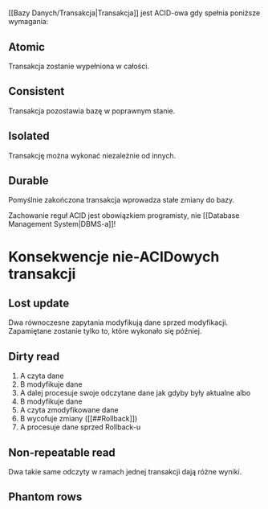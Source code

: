 
# 
[[Bazy Danych/Transakcja|Transakcja]] jest ACID-owa gdy spełnia poniższe wymagania:
## Atomic
Transakcja zostanie wypełniona w całości.
## Consistent
Transakcja pozostawia bazę w poprawnym stanie.
## Isolated
Transakcję można wykonać niezależnie od innych.
## Durable
Pomyślnie zakończona transakcja wprowadza stałe zmiany do bazy.

Zachowanie reguł ACID jest obowiązkiem programisty, nie [[Database Management System|DBMS-a]]!

# Konsekwencje nie-ACIDowych transakcji
## Lost update
Dwa równoczesne zapytania modyfikują dane sprzed modyfikacji. Zapamiętane zostanie tylko to, które wykonało się później.
## Dirty read
1. A czyta dane
2. B modyfikuje dane
3. A dalej procesuje swoje odczytane dane jak gdyby były aktualne
albo
4. B modyfikuje dane
5. A czyta zmodyfikowane dane
6. B wycofuje zmiany ([[##Rollback]])
7. A procesuje dane sprzed Rollback-u

## Non-repeatable read
Dwa takie same odczyty w ramach jednej transakcji dają różne wyniki.

## Phantom rows

